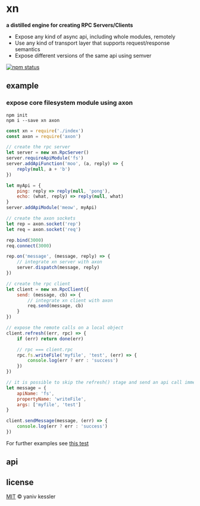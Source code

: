 # xn

**a distilled engine for creating RPC Servers/Clients**

- Expose any kind of async api, including whole modules, remotely
- Use any kind of transport layer that supports request/response semantics
- Expose different versions of the same api using semver

[![npm status](http://img.shields.io/npm/v/xn.svg?style=flat-square)](https://www.npmjs.org/package/xn) 

## example

### expose core filesystem module using axon
```
npm init
npm i --save xn axon
```

```js
const xn = require('./index')
const axon = require('axon')

// create the rpc server
let server = new xn.RpcServer()
server.requireApiModule('fs')
server.addApiFunction('moo', (a, reply) => {
    reply(null, a + 'b')
})

let myApi = {
    ping: reply => reply(null, 'pong'),
    echo: (what, reply) => reply(null, what)
}
server.addApiModule('meow', myApi)

// create the axon sockets
let rep = axon.socket('rep')
let req = axon.socket('req')

rep.bind(3000)
req.connect(3000)

rep.on('message', (message, reply) => {
    // integrate xn server with axon
    server.dispatch(message, reply)
})

// create the rpc client
let client = new xn.RpcClient({
    send: (message, cb) => {
        // integrate xn client with axon
        req.send(message, cb)
    }
})

// expose the remote calls on a local object
client.refresh((err, rpc) => {
    if (err) return done(err)

    // rpc === client.rpc
    rpc.fs.writeFile('myfile', 'test', (err) => {
        console.log(err ? err : 'success')
    })
})

// it is possible to skip the refresh() stage and send an api call immediately:
let message = {
    apiName: 'fs',
    propertyName: 'writeFile',
    args: ['myfile', 'test']
}

client.sendMessage(message, (err) => {
    console.log(err ? err : 'success')
})
```
For further examples see [this test](/test/integration.test.js)

## api 
## license

[MIT](http://opensource.org/licenses/MIT) © yaniv kessler
